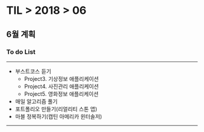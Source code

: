 # TIL > 2018 > 06

## 6월 계획


### To do List

---

- 부스트코스 듣기 
	- Project3. 기상정보 애플리케이션
	- Project4. 사진관리 애플리케이션
	- Project5. 영화정보 애플리케이션
- 매일 알고리즘 풀기
- 포트폴리오 만들기(리얼리티 스톤 앱)
- 마블 정복하기(캡틴 아메리카 윈터솔저)

---
